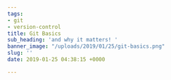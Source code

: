 ```yaml
---
tags:
- git
- version-control
title: Git Basics
sub_heading: 'and why it matters! '
banner_image: "/uploads/2019/01/25/git-basics.png"
slug: ''
date: 2019-01-25 04:38:15 +0000

---
```

